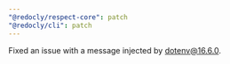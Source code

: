 ```yaml
---
"@redocly/respect-core": patch
"@redocly/cli": patch
---
```


Fixed an issue with a message injected by dotenv@16.6.0.
